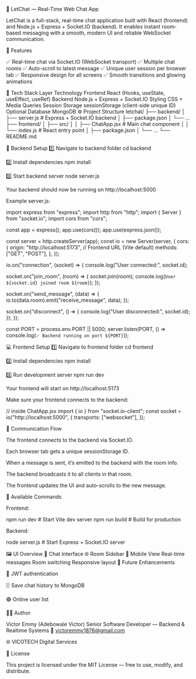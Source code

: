 💬 LetChat — Real-Time Web Chat App

LetChat is a full-stack, real-time chat application built with React (frontend) and Node.js + Express + Socket.IO (backend). It enables instant room-based messaging with a smooth, modern UI and reliable WebSocket communication.

🚀 Features

✅ Real-time chat via Socket.IO (WebSocket transport)
✅ Multiple chat rooms
✅ Auto-scroll to latest message
✅ Unique user session per browser tab
✅ Responsive design for all screens
✅ Smooth transitions and glowing animations

🧠 Tech Stack
Layer	Technology
Frontend	React (Hooks, useState, useEffect, useRef)
Backend	Node.js + Express + Socket.IO
Styling	CSS + Media Queries
Session Storage	sessionStorage (client-side unique ID)
Optional Database	MongoDB
⚙️ Project Structure
letchat/
 ├── backend/
 │    ├── server.js           # Express + Socket.IO backend
 │    ├── package.json
 │    └── ...
 ├── frontend/
 │    ├── src/
 │    │    ├── ChatApp.jsx    # Main chat component
 │    │    └── index.js       # React entry point
 │    ├── package.json
 │    └── ...
 └── README.md

🧩 Backend Setup
1️⃣ Navigate to backend folder
cd backend

2️⃣ Install dependencies
npm install

3️⃣ Start backend server
node server.js


Your backend should now be running on http://localhost:5000

Example server.js:

import express from "express";
import http from "http";
import { Server } from "socket.io";
import cors from "cors";

const app = express();
app.use(cors());
app.use(express.json());

const server = http.createServer(app);
const io = new Server(server, {
  cors: {
    origin: "http://localhost:5173", // Frontend URL (Vite default)
    methods: ["GET", "POST"],
  },
});

io.on("connection", (socket) => {
  console.log("User connected:", socket.id);

  socket.on("join_room", (room) => {
    socket.join(room);
    console.log(`User ${socket.id} joined room ${room}`);
  });

  socket.on("send_message", (data) => {
    io.to(data.room).emit("receive_message", data);
  });

  socket.on("disconnect", () => {
    console.log("User disconnected:", socket.id);
  });
});

const PORT = process.env.PORT || 5000;
server.listen(PORT, () => console.log(`✅ Backend running on port ${PORT}`));

💻 Frontend Setup
1️⃣ Navigate to frontend folder
cd frontend

2️⃣ Install dependencies
npm install

3️⃣ Run development server
npm run dev


Your frontend will start on http://localhost:5173

Make sure your frontend connects to the backend:

// inside ChatApp.jsx
import { io } from "socket.io-client";
const socket = io("http://localhost:5000", {
  transports: ["websocket"],
});

🔄 Communication Flow

The frontend connects to the backend via Socket.IO.

Each browser tab gets a unique sessionStorage ID.

When a message is sent, it’s emitted to the backend with the room info.

The backend broadcasts it to all clients in that room.

The frontend updates the UI and auto-scrolls to the new message.

🧰 Available Commands

Frontend:

npm run dev       # Start Vite dev server
npm run build     # Build for production


Backend:

node server.js    # Start Express + Socket.IO server

🖼️ UI Overview
💬 Chat Interface	🌐 Room Sidebar	📱 Mobile View
Real-time messages	Room switching	Responsive layout
🧠 Future Enhancements

🔐 JWT authentication

🗄️ Save chat history to MongoDB

🟢 Online user list  

👨‍💻 Author

Victor Emmy (Adebowale Victor)
Senior Software Developer — Backend & Realtime Systems
📧 victoremmy1876@gmail.com

🌐 VICOTECH Digital Services

📜 License

This project is licensed under the MIT License — free to use, modify, and distribute.